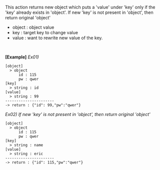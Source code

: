 This action returns new object which puts a 'value' under 'key' only if the 'key' already exists in 'object'.
If new 'key' is not present in 'object', then return original 'object'
<br/>

- object : object value
- key : target key to change value
- value : want to rewrite new value of the key.

<br/>

**[Example]**
*Ex01)*
```
[object]
  > object
      id : 115
      pw : qwer
[key]
  > string : id
[value]
  > string : 99
----------------------
-> return : {"id": 99,"pw":"qwer"}
```

*Ex02)*
*If new 'key' is not present in 'object', then return original 'object'*
```
[object]
  > object
      id : 115
      pw : qwer
[key]
  > string : name
[value]
  > string : eric
----------------------
-> return : {"id": 115,"pw":"qwer"}
```


